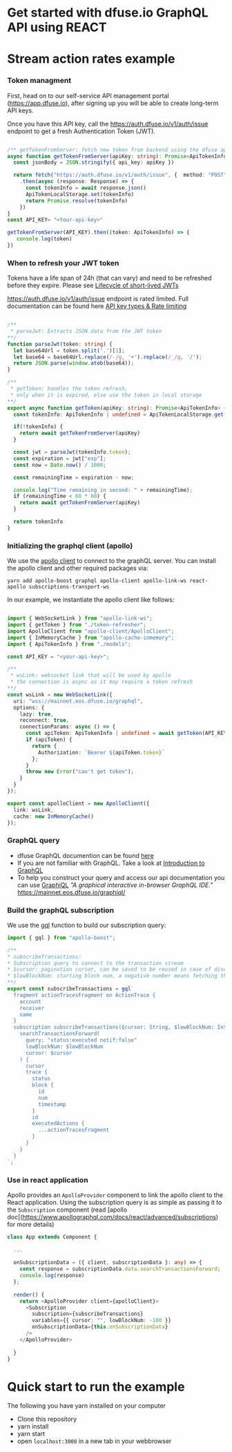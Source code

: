 # Get started with dfuse.io GraphQL API using REACT

# Stream action rates example

### Token managment
First, head on to our self-service API management portal (https://app.dfuse.io), after signing up you will be able to create long-term API keys.

Once you have this API key, call the https://auth.dfuse.io/v1/auth/issue endpoint to get a fresh Authentication Token (JWT). 

```typescript

/** getTokenFromServer: fetch new token from backend using the dfuse api key **/
async function getTokenFromServer(apiKey: string): Promise<ApiTokenInfo> {
  const jsonBody = JSON.stringify({ api_key: apiKey })

  return fetch("https://auth.dfuse.io/v1/auth/issue", {  method: "POST", body: jsonBody })
    .then(async (response: Response) => {
      const tokenInfo = await response.json()
      ApiTokenLocalStorage.set(tokenInfo)
      return Promise.resolve(tokenInfo)
    })
}
const API_KEY= "<Your-api-key>"

getTokenFromServer(API_KEY).then((token: ApiTokenInfo) => {
   console.log(token)
})
```

### When to refresh your JWT token
Tokens have a life span of 24h (that can vary) and need to be refreshed before they expire. Please see [Lifecycle of short-lived JWTs](https://docs.dfuse.io/#authentication)

https://auth.dfuse.io/v1/auth/issue endpoint is rated limited. Full documentation can be found here [API key types & Rate limiting](https://docs.dfuse.io/#authentication)

```typescript

/**
 * parseJwt: Extracts JSON data from the JWT token
**/
function parseJwt(token: string) {
  let base64Url = token.split('.')[1];
  let base64 = base64Url.replace(/-/g, '+').replace(/_/g, '/');
  return JSON.parse(window.atob(base64));
}

/**
 * getToken: handles the token refresh,
 * only when it is expired, else use the token in local storage
**/
export async function getToken(apiKey: string): Promise<ApiTokenInfo> {
  const tokenInfo: ApiTokenInfo | undefined = ApiTokenLocalStorage.get()

  if(!tokenInfo) {
    return await getTokenFromServer(apiKey)
  }

  const jwt = parseJwt(tokenInfo.token);
  const expiration = jwt["exp"];
  const now = Date.now() / 1000;

  const remainingTime = expiration - now;

  console.log("Time remaining in second: " + remainingTime);
  if (remainingTime < 60 * 60) {
    return await getTokenFromServer(apiKey)
  }

  return tokenInfo
}
```

### Initializing the graphql client (apollo)

We use the [apollo client](https://www.apollographql.com/docs/react/) to connect to the graphQL server. You can install the apollo client and other required packages via:

```
yarn add apollo-boost graphql apollo-client apollo-link-ws react-apollo subscriptions-transport-ws
```

In our example, we instantiate the apollo client like follows:


```typescript

import { WebSocketLink } from "apollo-link-ws";
import { getToken } from "./token-refresher";
import ApolloClient from "apollo-client/ApolloClient";
import { InMemoryCache } from "apollo-cache-inmemory";
import { ApiTokenInfo } from "./models";

const API_KEY = "<your-api-key>";

/**
 * wsLink: websocket link that will be used by apollo
 * the connection is async as it may require a token refresh
**/
const wsLink = new WebSocketLink({
  uri: "wss://mainnet.eos.dfuse.io/graphql",
  options: {
    lazy: true,
    reconnect: true,
    connectionParams: async () => {
      const apiToken: ApiTokenInfo | undefined = await getToken(API_KEY);
      if (apiToken) {
        return {
          Authorization: `Bearer ${apiToken.token}`
        };
      }
      throw new Error("can't get token");
    }
  }
});

export const apolloClient = new ApolloClient({
  link: wsLink,
  cache: new InMemoryCache()
});
```

### GraphQL query
- dfuse GraphQL documention can be found [here](https://docs.dfuse.io/#graphql)
- If you are not familiar with GraphQL. Take a look at [Introduction to GraphQL](https://graphql.org/learn/) 
- To help you construct your query and access our api documentation you can use [GraphiQL](https://mainnet.eos.dfuse.io/graphiql/) _"A graphical interactive in-browser GraphQL IDE."_ 
https://mainnet.eos.dfuse.io/graphiql/

### Build the graphQL subscription

We use the [gql](https://www.apollographql.com/docs/react/essentials/queries) function to build our subscription query:

```typescript
import { gql } from "apollo-boost";

/**
* subscribeTransactions:
* Subscription query to connect to the transaction stream
* $cursor: pagination cursor, can be saved to be reused in case of disconnection
* $lowBlockNum: starting block num, a negative number means fetching the past N blocks
**/
export const subscribeTransactions = gql`
  fragment actionTracesFragment on ActionTrace {
    account
    receiver
    name
  }
  subscription subscribeTransactions($cursor: String, $lowBlockNum: Int64) {
    searchTransactionsForward(
      query: "status:executed notif:false"
      lowBlockNum: $lowBlockNum
      cursor: $cursor
    ) {
      cursor
      trace {
        status
        block {
          id
          num
          timestamp
        }
        id
        executedActions {
          ...actionTracesFragment
        }
      }
    }
  }
`;
```

### Use in react application

Apollo provides an `ApolloProvider` component to link the apollo client to the React application. Using the subscription query is as simple as passing it to the `Subscription` component (read [apollo doc[(https://www.apollographql.com/docs/react/advanced/subscriptions) for more details)


```typescript
class App extends Component {
  
  ...
 
  onSubscriptionData = ({ client, subscriptionData }: any) => {
    const response = subscriptionData.data.searchTransactionsForward;
    console.log(response)
  };
  
  render() {
    return <ApolloProvider client={apolloClient}>
      <Subscription
        subscription={subscribeTransactions}
        variables={{ cursor: "", lowBlockNum: -100 }}
        onSubscriptionData={this.onSubscriptionData}
      />
    </ApolloProvider>
    
  }
}

```




# Quick start to run the example

The following you have yarn installed on your computer

- Clone this repository
- yarn install
- yarn start
- open `localhost:3000` in a new tab in your webbrowser
